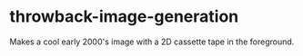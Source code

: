# throwback-image-generation
Makes a cool early 2000's image with a 2D cassette tape in the foreground.
